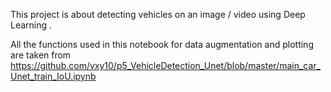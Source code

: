 This project is about detecting vehicles on an image / video using Deep Learning . 


All the functions used in this notebook for data augmentation and plotting are taken from https://github.com/vxy10/p5_VehicleDetection_Unet/blob/master/main_car_Unet_train_IoU.ipynb 

